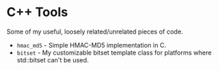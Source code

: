 C++ Tools
=========
Some of my useful, loosely related/unrelated pieces of code.

- <code>hmac_md5</code> - Simple HMAC-MD5 implementation in C.
- <code>bitset</code>   - My customizable bitset template class for platforms where std::bitset can't be used. 
